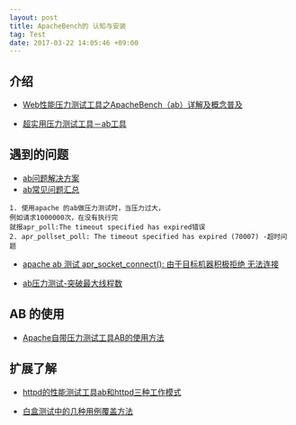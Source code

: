 ```yaml
---
layout: post
title: ApacheBench的 认知与安装
tag: Test
date: 2017-03-22 14:05:46 +09:00
---
```



## 介绍

* [Web性能压力测试工具之ApacheBench（ab）详解及概念普及](http://www.jianshu.com/p/a7682a76695c)

* [超实用压力测试工具－ab工具](http://www.jianshu.com/p/43d04d8baaf7)


## 遇到的问题

* [ab问题解决方案](https://www.douban.com/note/501373268/)
* [ab常见问题汇总](http://www.jianshu.com/p/00b47a551d8c)

```
1. 使用apache 的ab做压力测试时，当压力过大，
例如请求1000000次，在没有执行完 
就报apr_poll:The timeout specified has expired错误
2. apr_pollset_poll: The timeout specified has expired (70007) -超时问题
```

* [apache ab 测试 apr_socket_connect(): 由于目标机器积极拒绝 无法连接](http://www.jianshu.com/p/dcdf40029a3c)

* [ab压力测试-突破最大线程数](http://www.jianshu.com/p/8f39dc823052)

## AB 的使用
* [Apache自带压力测试工具AB的使用方法](http://www.jianshu.com/p/1f3acc45ca89)

## 扩展了解

* [httpd的性能测试工具ab和httpd三种工作模式](http://www.jianshu.com/p/8fc63d865aef)

* [白盒测试中的几种用例覆盖方法](http://www.jianshu.com/p/66545552b20c)

